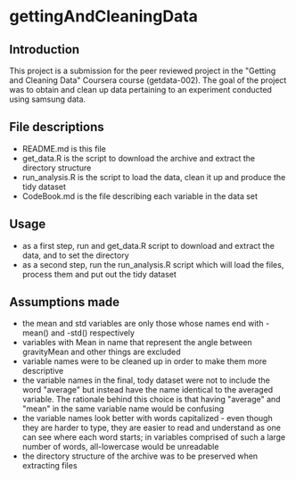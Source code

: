 gettingAndCleaningData
======================
## Introduction
This project is a submission for the peer reviewed project in the "Getting and Cleaning Data" Coursera course (getdata-002). The goal of the project was to obtain and clean up data pertaining to an experiment conducted using samsung data. 
## File descriptions
* README.md is this file
* get_data.R is the script to download the archive and extract the directory structure
* run_analysis.R is the script to load the data, clean it up and produce the tidy dataset
* CodeBook.md is the file describing each variable in the data set
## Usage
* as a first step, run and get_data.R script to download and extract the data, and to set the directory
* as a second step, run the run_analysis.R script which will load the files, process them and put out the tidy dataset
## Assumptions made
* the mean and std variables are only those whose names end with -mean() and -std() respectively
* variables with Mean in name that represent the angle between gravityMean and other things are excluded
* variable names were to be cleaned up in order to make them more descriptive
* the variable names in the final, tody dataset were not to include the word "average" but instead have the name identical to the averaged variable. The rationale behind this choice is that having "average" and "mean" in the same variable name would be confusing
* the variable names look better with words capitalized - even though they are harder to type, they are easier to read and understand as one can see where each word starts; in variables comprised of such a large number of words, all-lowercase would be unreadable
* the directory structure of the archive was to be preserved when extracting files
